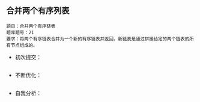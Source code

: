 ## 合并两个有序列表

```
题目：合并两个有序链表
题库题号：21
要求：将两个有序链表合并为一个新的有序链表并返回。新链表是通过拼接给定的两个链表的所有节点组成的。 
```

- 初次提交：

  ```python
  
  ```

- 不断优化：

  ```
  
  ```

- 自我分析：